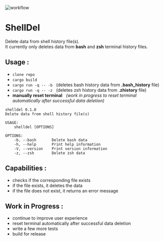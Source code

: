 ![workflow](https://github.com/xTeKc/ShellDel/actions/workflows/ci.yml/badge.svg)

# **ShellDel**
Delete data from shell history file(s). <br>
It currently only deletes data from **bash** and **zsh** terminal history files.

## **Usage** : 
- `clone repo`
- `cargo build`
- `cargo run -q -- -b` $~$ (deletes bash history data from **.bash_history** file)
- `cargo run -q -- -z` $~$ (deletes zsh history data from **.zhistory** file)
- **manually reset terminal** $~$ *(work in progress to reset terminal automatically after successful data deletion)*

```
shelldel 0.1.0
Delete data from shell history file(s)

USAGE:
    shelldel [OPTIONS]

OPTIONS:
    -b, --bash       Delete bash data
    -h, --help       Print help information
    -V, --version    Print version information
    -z, --zsh        Delete zsh data
```

## **Capabilities** : 
- checks if the corresponding file exists
- if the file exists, it deletes the data
- if the file does not exist, it returns an error message

## **Work in Progress** :
- continue to improve user experience
- reset terminal automatically after successful data deletion
- write a few more tests
- build for release